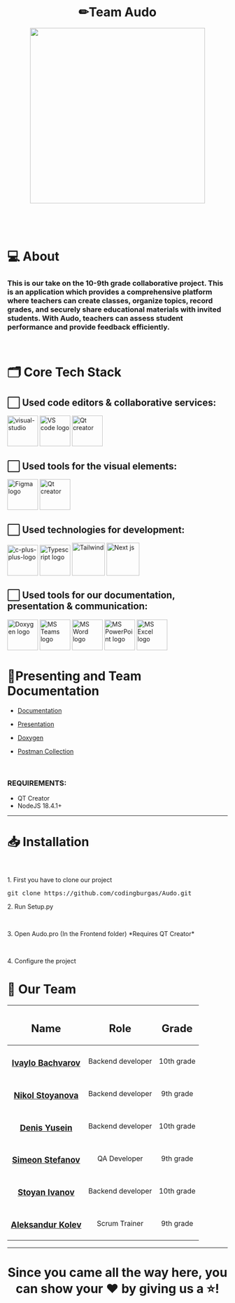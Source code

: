 <h1 align="center">✏Team Audo</h1>
<p align="center">
  <img src="https://cdn.discordapp.com/attachments/1213554555971702884/1232869707087089825/S5GECSRYX1GA87OO-ezgif.com-crop.gif?ex=662b06e3&is=6629b563&hm=214c5a4704bf249d4fdebcea716c7ba18e7e50231bab9a1d5d27ccfafc9c7b30&" width="400">
</p>
<br>
<p align="center">

</p>
<br>

# 💻 About
### This is our take on the 10-9th grade collaborative project. This is an application which provides a comprehensive platform where teachers can create classes, organize topics, record grades, and securely share educational materials with invited students. With Audo, teachers can assess student performance and provide feedback efficiently.







</p>
<p align="center">


<br>

# 🗂️ Core Tech Stack

## ⬜ Used code editors & collaborative services:

<p align="left" gap="10px">
<a href="https://visualstudio.microsoft.com/"><img width=70px src="https://img.icons8.com/fluency/48/visual-studio.png" alt="visual-studio"/></a>
<a href="https://code.visualstudio.com/"><img src="https://img.icons8.com/color/344/visual-studio-code-2019.png" alt="VS code logo" width=70px /></a>
  <a href="https://www.qt.io/"><img src="https://upload.wikimedia.org/wikipedia/commons/thumb/0/0b/Qt_logo_2016.svg/2560px-Qt_logo_2016.svg.png" alt="Qt creator" width=70px /></a>
</p>

## ⬜ Used tools for the visual elements:

<p align="left" gap="10px">
<a href="https://www.figma.com/"><img src="https://img.icons8.com/color/344/figma--v1.png" alt="Figma logo" width=70px/></a>
  <a href="https://www.qt.io/"><img src="https://upload.wikimedia.org/wikipedia/commons/thumb/0/0b/Qt_logo_2016.svg/2560px-Qt_logo_2016.svg.png" alt="Qt creator" width=70px /></a>
</p>

## ⬜ Used technologies for development:
<p align="left gap="10px">
    <a href="https://cplusplus.com/"><img width=70px src="https://img.icons8.com/fluency/48/c-plus-plus-logo.png" alt="c-plus-plus-logo"/></a>
    <a href="https://www.typescriptlang.org/"><img src="https://upload.wikimedia.org/wikipedia/commons/thumb/4/4c/Typescript_logo_2020.svg/2048px-Typescript_logo_2020.svg.png" alt="Typescript logo" width=70px /></a>
    <a href="https://tailwindcss.com/"> <img width=75px" src="https://seeklogo.com/images/T/tailwind-css-logo-5AD4175897-seeklogo.com.png"  alt="Tailwind"/></a>
    <a href="https://nextjs.org/"> <img width=75px  src="https://gorzelinski.com/static/1db41e3ecd311724a15306b270d99dd9/6e87d/next-js-logo.png" alt="Next js"/></a>
</p>

## ⬜ Used tools for our documentation, presentation & communication:
<p align="left">
<a href="https://www.doxygen.nl/"><img src="https://images-wixmp-ed30a86b8c4ca887773594c2.wixmp.com/i/6ac1857f-f453-48fa-b3b9-4033de693b17/dbd0jys-fde5ad33-8c95-4dea-83fc-56c72aea2eb1.png" alt="Doxygen logo" width=70px /></a>
<a href="https://www.microsoft.com/en/microsoft-teams/group-chat-software"><img src="https://img.icons8.com/fluency/48/microsoft-teams-2019.png" alt = "MS Teams logo" width=70px /></a>
<a href="https://www.microsoft.com/en-ww/microsoft-365/word"><img src="https://img.icons8.com/color/48/microsoft-word-2019--v2.png" alt="MS Word logo" width=70px /></a>
<a href="https://www.microsoft.com/en-ww/microsoft-365/powerpoint"><img src="https://img.icons8.com/color/344/ms-powerpoint.png" alt="MS PowerPoint logo" width=70px /></a>
  <a href="https://www.microsoft.com/en-ww/microsoft-365/excel"><img src="https://upload.wikimedia.org/wikipedia/commons/thumb/3/34/Microsoft_Office_Excel_%282019%E2%80%93present%29.svg/1101px-Microsoft_Office_Excel_%282019%E2%80%93present%29.svg.png" alt="MS Excel logo" width=70px /></a>
</p>

# 🌟Presenting and Team Documentation

- [Documentation](https://codingburgas-my.sharepoint.com/:w:/r/personal/nsstoyanova22_codingburgas_bg/_layouts/15/Doc.aspx?sourcedoc=%7B6D04C748-F2CA-419D-A6C1-D7DF3D037309%7D&file=audoDoc.docx&action=default&mobileredirect=true)
- [Presentation](https://codingburgas-my.sharepoint.com/:p:/g/personal/ssstefanov22_codingburgas_bg/EXmy5Gj04mRFv_5HBxgxlVUB9WZMxuZNsP1tfzTf3RI10Q?e=vBQxOb)
- [Doxygen]()

- [Postman Collection](https://speeding-zodiac-907330.postman.co/workspace/My-Workspace~89c14edb-7c1a-49d0-8a82-a748ecdc37ed/overview)
<br>

### REQUIREMENTS:
- QT Creator
- NodeJS 18.4.1+

<hr>


# 📥 Installation
<br>

<p>1. First you have to clone our project  </p>
<pre>git clone https://github.com/codingburgas/Audo.git</pre>
<p>2. Run Setup.py</p>
<br>
<p>3. Open Audo.pro (In the Frontend folder) *Requires QT Creator* </p>

<br>
<p>4. Configure the project </p>


# 🧒 Our Team
| <h2>Name</h2> | <h2>Role</h2> | <h2>Grade</h2> |
| :---:   | :---: | :---: |
|  <h3><a href = "https://github.com/ISBachvarov21">Ivaylo Bachvarov</a></h3> | Backend developer | 10th grade |
| <h3><a href = "https://github.com/NSStoyanova22">Nikol Stoyanova</a></h3> | Backend developer | 9th grade |
| <h3><a href = "https://github.com/DAYusein211"> Denis Yusein</a></h3> |  Backend developer  | 10th grade |
| <h3><a href = "https://github.com/SSStefanov22">Simeon Stefanov</a></h3> | QA Developer  | 9th grade |
| <h3><a href = "https://github.com/SDIvanov21">Stoyan Ivanov</a></h3> | Backend developer  | 10th grade |
| <h3><a href = "https://github.com/AMKolev22">Aleksandur Kolev</a></h3> | Scrum Trainer | 9th grade |





<hr>

<h1 align="center">
 Since you came all the way here, you can show your ❤ by giving us a ⭐!
</h1>

